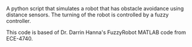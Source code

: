 A python script that simulates a robot that has obstacle avoidance using distance sensors. The turning of the robot is controlled by a fuzzy controller.

This code is based of Dr. Darrin Hanna's FuzzyRobot MATLAB code from ECE-4740.
